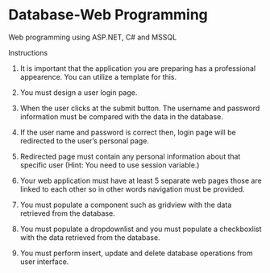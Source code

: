 # Database-Web Programming
 Web programming using ASP.NET, C# and MSSQL

Instructions

1. It is important that the application you are preparing has a professional appearence. You can utilize a 
template for this.

2. You must design a user login page.

3. When the user clicks at the submit button. The username and password information must be compared with 
the data in the database.

4. If the user name and password is correct then, login page will be redirected to the user’s personal page. 

5. Redirected page must contain any personal information about that specific user
(Hint: You need to use session variable.)

7. Your web application must have at least 5 separate web pages those are linked to each other so in other 
words navigation must be provided.

8. You must populate a component such as gridview with the data retrieved from the database.

9. You must populate a dropdownlist and you must populate a checkboxlist with the data retrieved from the 
database.

10. You must perform insert, update and delete database operations from user interface.

